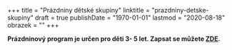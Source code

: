 +++
title = "Prázdniny dětské skupiny"
linktitle = "prazdniny-detske-skupiny"
draft = true
publishDate = "1970-01-01"
lastmod = "2020-08-18"
obrazek = ""
+++

**Prázdninový program je určen pro děti 3- 5 let.
Zapsat se můžete [ZDE](https://docs.google.com/forms/d/e/1FAIpQLSdB97IeR0N-ISAzIUjTVGsRxx5b8zlBwf3NINUnfTcfrT4nvA/viewform).** **[](https://brezanek.webooker.eu/Actions/Register/121607?returnUrl=Actions&tabName=detail)**
